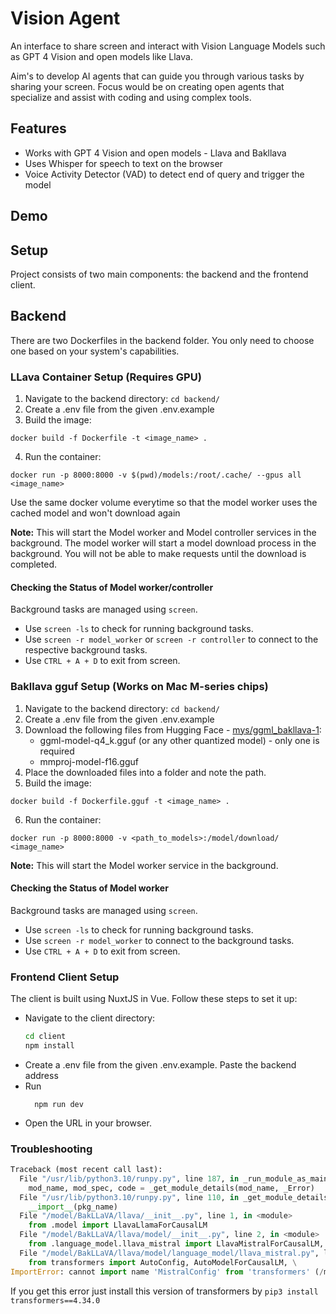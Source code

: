# Vision Agent

An interface to share screen and interact with Vision Language Models such as GPT 4 Vision and open models like Llava.

Aim's to develop AI agents that can guide you through various tasks by sharing your screen. Focus would be on creating open agents that specialize and assist with coding and using complex tools.

## Features
- Works with GPT 4 Vision and open models - Llava and Bakllava
- Uses Whisper for speech to text on the browser
- Voice Activity Detector (VAD) to detect end of query and trigger the model

## Demo

## Setup

Project consists of two main components: the backend and the frontend client.

## Backend

There are two Dockerfiles in the backend folder. You only need to choose one based on your system's capabilities.

### LLava Container Setup (Requires GPU)

1. Navigate to the backend directory: `cd backend/`
2. Create a .env file from the given .env.example
3. Build the image: 
```
docker build -f Dockerfile -t <image_name> .
```
4. Run the container: 
```
docker run -p 8000:8000 -v $(pwd)/models:/root/.cache/ --gpus all <image_name>
```
Use the same docker volume everytime so that the model worker  uses the cached model and won't download again

**Note:** This will start the Model worker and Model controller services in the background. The model worker will start a model download process in the background. You will not be able to make requests until the download is completed.

#### Checking the Status of Model worker/controller

Background tasks are managed using `screen`.

- Use `screen -ls` to check for running background tasks.
- Use `screen -r model_worker` or `screen -r controller` to connect to the respective background tasks.
- Use `CTRL + A + D` to exit from screen.

### Bakllava gguf Setup (Works on Mac M-series chips)

1. Navigate to the backend directory: `cd backend/`
2. Create a .env file from the given .env.example
3. Download the following files from Hugging Face - [mys/ggml_bakllava-1](https://huggingface.co/mys/ggml_bakllava-1/tree/main):
    - ggml-model-q4_k.gguf (or any other quantized model) - only one is required
    - mmproj-model-f16.gguf
4. Place the downloaded files into a folder and note the path.
5. Build the image: 
```
docker build -f Dockerfile.gguf -t <image_name> .
```
6. Run the container: 
```
docker run -p 8000:8000 -v <path_to_models>:/model/download/ <image_name>
```

**Note:** This will start the Model worker service in the background.

#### Checking the Status of Model worker

Background tasks are managed using `screen`.

- Use `screen -ls` to check for running background tasks.
- Use `screen -r model_worker` to connect to the background tasks.
- Use `CTRL + A + D` to exit from screen.

### Frontend Client Setup

The client is built using NuxtJS in Vue. Follow these steps to set it up:

- Navigate to the client directory:
    ```bash
    cd client
    npm install
    ```
- Create a .env file from the given .env.example. Paste the backend address
- Run
  ```
    npm run dev
  ```
- Open the URL in your browser.


### Troubleshooting
```python
Traceback (most recent call last):
  File "/usr/lib/python3.10/runpy.py", line 187, in _run_module_as_main
    mod_name, mod_spec, code = _get_module_details(mod_name, _Error)
  File "/usr/lib/python3.10/runpy.py", line 110, in _get_module_details
    __import__(pkg_name)
  File "/model/BakLLaVA/llava/__init__.py", line 1, in <module>
    from .model import LlavaLlamaForCausalLM
  File "/model/BakLLaVA/llava/model/__init__.py", line 2, in <module>
    from .language_model.llava_mistral import LlavaMistralForCausalLM, LlavaConfig
  File "/model/BakLLaVA/llava/model/language_model/llava_mistral.py", line 22, in <module>
    from transformers import AutoConfig, AutoModelForCausalLM, \
ImportError: cannot import name 'MistralConfig' from 'transformers' (/model/BakLLaVA/venv/lib/python3.10/site-packages/transformers/__init__.py)
```
If you get this error just install this version of transformers by `pip3 install transformers==4.34.0`